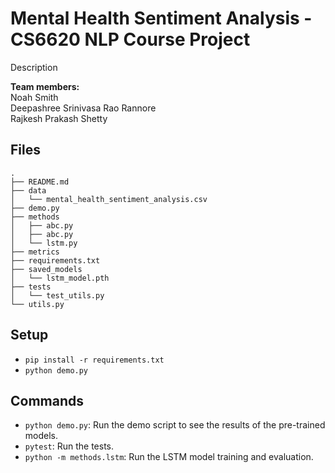 # Mental Health Sentiment Analysis - CS6620 NLP Course Project
Description

**Team members:**  
Noah Smith  
Deepashree Srinivasa Rao Rannore  
Rajkesh Prakash Shetty  


## Files
```
.
├── README.md
├── data
│   └── mental_health_sentiment_analysis.csv
├── demo.py
├── methods
│   ├── abc.py
│   ├── abc.py
│   └── lstm.py
├── metrics
├── requirements.txt
├── saved_models
│   └── lstm_model.pth
├── tests
│   └── test_utils.py
└── utils.py
```

## Setup
- `pip install -r requirements.txt`
- `python demo.py`

## Commands
- `python demo.py`: Run the demo script to see the results of the pre-trained models.
- `pytest`: Run the tests.
- `python -m methods.lstm`: Run the LSTM model training and evaluation.
<!-- ... -->
